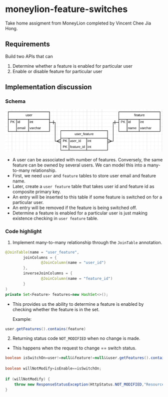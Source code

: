 # moneylion-feature-switches

Take home assigment from MoneyLion completed by Vincent Chee Jia Hong.

## Requirements

Build two APIs that can

1) Determine whether a feature is enabled for particular user
2) Enable or disable feature for particular user

## Implementation discussion

### Schema

![class_diagram.png](class_diagram.png)

- A user can be associated with number of features. Conversely, the same feature can be owned by several users. We can
  model this into a many-to-many relationship.
- First, we need `user` and `feature` tables to store user email and feature name.
- Later, create a `user feature` table that takes user id and feature id as composite primary key.
- An entry will be inserted to this table if some feature is switched on for a particular user.
- An entry will be removed if the feature is being switched off.
- Determine a feature is enabled for a particular user is just making existence checking in `user feature` table.

### Code highlight

1) Implement many-to-many relationship through the `JoinTable` annotation.

```java
@JoinTable(name = "user_feature",
        joinColumns = {
                @JoinColumn(name = "user_id")
        },
        inverseJoinColumns = {
                @JoinColumn(name = "feature_id")
        }
)
private Set<Feature> features=new HashSet<>();
```

- This provides us the ability to determine a feature is enabled by checking whether the feature is in the set. <p/>
  Example:

```java
user.getFeatures().contains(feature)
```

2. Returning status code `NOT_MODIFIED` when no change is made.

- This happens when the request to change == switch status.

```java
boolean isSwitchOn=user!=null&&feature!=null&&user.getFeatures().contains(feature);

boolean willNotModify=isEnable==isSwitchOn;

if (willNotModify) {
    throw new ResponseStatusException(HttpStatus.NOT_MODIFIED,"Resource is not updated.");
}

```